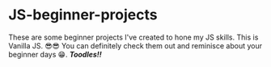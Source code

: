# JS-beginner-projects
These are some beginner projects I've created to hone my JS skills. This is Vanilla JS. 
😎😎 You can definitely check them out and reminisce about your beginner days 😁.
***Toodles!!***
